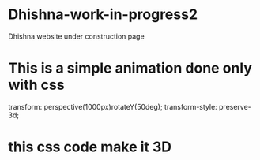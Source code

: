 # Dhishna-work-in-progress2
Dhishna website under construction page

This is a simple animation done only with css
==============================================
transform: perspective(1000px)rotateY(50deg);
transform-style: preserve-3d;


this css code make it 3D
==============================================
